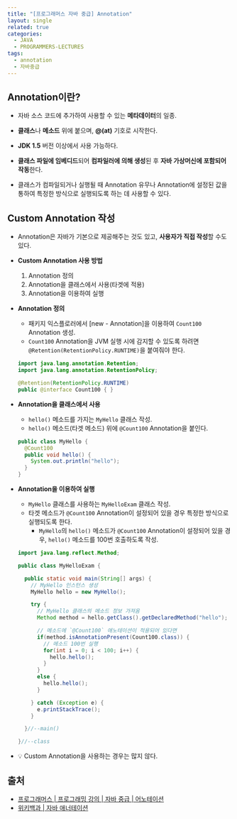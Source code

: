 ```yaml
---
title: "[프로그래머스 자바 중급] Annotation"
layout: single
related: true
categories:
  - JAVA
  - PROGRAMMERS-LECTURES
tags:
  - annotation
  - 자바중급
---
```


## Annotation이란?
- 자바 소스 코드에 추가하여 사용할 수 있는 **메타데이터**의 일종.
- **클래스**나 **메소드** 위에 붙으며, **@(at)** 기호로 시작한다.
- **JDK 1.5** 버전 이상에서 사용 가능하다.

- **클래스 파일에 임베디드**되어 **컴파일러에 의해 생성**된 후 **자바 가상머신에 포함되어 작동**한다.
- 클래스가 컴파일되거나 실행될 때 Annotation 유무나 Annotation에 설정된 값을 통하여 특정한 방식으로 실행되도록 하는 데 사용할 수 있다.

## Custom Annotation 작성
- Annotation은 자바가 기본으로 제공해주는 것도 있고, **사용자가 직접 작성**할 수도 있다.

- **Custom Annotation 사용 방법**
  1. Annotation 정의
  2. Annotation을 클래스에서 사용(타겟에 적용)
  3. Annotation을 이용하여 실행

- **Annotation 정의**
  - 패키지 익스플로러에서 [new - Annotation]을 이용하여 `Count100` Annotation 생성.
  - `Count100` Annotation을 JVM 실행 시에 감지할 수 있도록 하려면 `@Retention(RetentionPolicy.RUNTIME)`을 붙여줘야 한다.
  
  ```java
  import java.lang.annotation.Retention;
  import java.lang.annotation.RetentionPolicy;

  @Retention(RetentionPolicy.RUNTIME)
  public @interface Count100 { }
  ```
  
- **Annotation을 클래스에서 사용**
  - `hello()` 메소드를 가지는 `MyHello` 클래스 작성.
  - `hello()` 메소드(타겟 메소드) 위에 `@Count100` Annotation을 붙인다.
  
  ```java
  public class MyHello {
    @Count100
    public void hello() {
      System.out.println("hello");
    }
  }
  ```
  
- **Annotation을 이용하여 실행**
  - `MyHello` 클래스를 사용하는 `MyHelloExam` 클래스 작성.
  - 타겟 메소드가 `@Count100` Annotation이 설정되어 있을 경우 특정한 방식으로 실행되도록 한다.
    - `MyHello`의 `hello()` 메소드가 `@Count100` Annotation이 설정되어 있을 경우, `hello()` 메소드를 100번 호출하도록 작성.

  ```java
  import java.lang.reflect.Method;

  public class MyHelloExam {

    public static void main(String[] args) {
      // MyHello 인스턴스 생성
      MyHello hello = new MyHello();

      try {
        // MyHello 클래스의 메소드 정보 가져옴
        Method method = hello.getClass().getDeclaredMethod("hello");

        // 메소드에 `@Count100` 애노테이션이 적용되어 있다면 
        if(method.isAnnotationPresent(Count100.class)) {
          // 메소드 100번 실행
          for(int i = 0; i < 100; i++) {
            hello.hello();
          }
        }
        else {
          hello.hello();
        }

      } catch (Exception e) {
        e.printStackTrace();
      }

    }//--main()

  }//--class
  ```
  
- 💡 Custom Annotation을 사용하는 경우는 많지 않다.

## 출처
- [프로그래머스 \| 프로그래밍 강의 \| 자바 중급 \| 어노테이션](https://programmers.co.kr/learn/courses/9/lessons/269)
- [위키백과 \| 자바 애너테이션](https://ko.wikipedia.org/wiki/자바_애너테이션)
